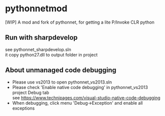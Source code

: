 # pythonnetmod
[WIP] A mod and fork of pythonnet, for getting a lite P/Invoke CLR python

## Run with sharpdevelop  
see pythonnet_sharpdevelop.sln  
it copy python27.dll to output folder in project  

## About unmanaged code debugging  
* Please use vs2013 to open pythonnet_vs2013.sln  
* Please check 'Enable native code debugging' in pythonnet_vs2013 project Debug tab  
see https://www.technipages.com/visual-studio-native-code-debugging  
* When debugging, click menu 'Debug->Exception' and enable all exceptions  
